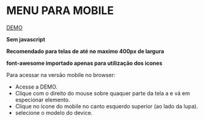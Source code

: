 <h1>MENU PARA MOBILE</h1>
<a href="https://netopapa.github.io/push-menu-mobile">DEMO</a>
<p><strong>Sem javascript</strong></p>
<p><strong>Recomendado para telas de até no maximo 400px de largura</strong></p>
<p><strong>font-awesome importado apenas para utilização dos icones</strong></p>
<p>Para acessar na versão mobile no browser:</p>
<ul>
	<li>Acesse a DEMO.</li>
	<li>Clique com o direito do mouse sobre quaquer parte da tela a e vá em especionar elemento.</li>
	<li>Clique no icone do mobile no canto esquerdo superior (ao lado da lupa).</li>
	<li>selecione o modelo do device.</li>
</ul>

